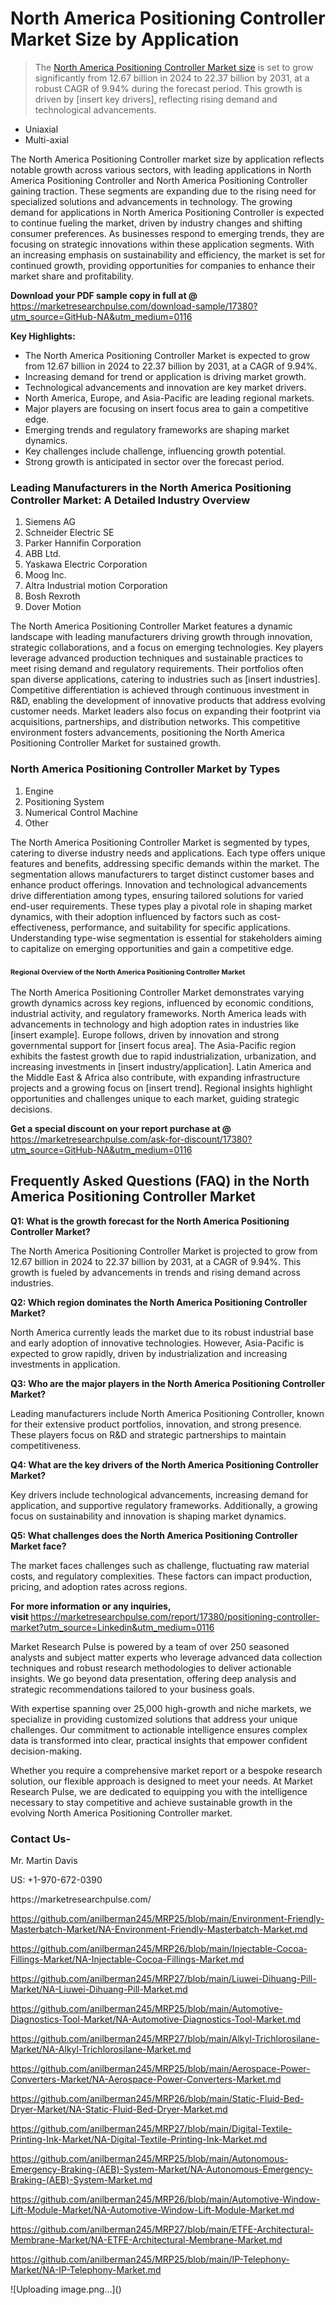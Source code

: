 <h1>North America Positioning Controller Market&nbsp;Size by Application</h1><blockquote><p>The <a href="https://marketresearchpulse.com/download-sample/17380?utm_source=GitHub-NA&amp;utm_medium=0116">North America Positioning Controller Market size</a> is set to grow significantly from 12.67 billion in 2024 to 22.37 billion by 2031, at a robust CAGR of 9.94% during the forecast period. This growth is driven by [insert key drivers], reflecting rising demand and technological advancements.</p></blockquote><ul><li>Uniaxial<li> Multi-axial</li></ul><p>The North America Positioning Controller market size by application reflects notable growth across various sectors, with leading applications in North America Positioning Controller and North America Positioning Controller gaining traction. These segments are expanding due to the rising need for specialized solutions and advancements in technology. The growing demand for applications in North America Positioning Controller is expected to continue fueling the market, driven by industry changes and shifting consumer preferences. As businesses respond to emerging trends, they are focusing on strategic innovations within these application segments. With an increasing emphasis on sustainability and efficiency, the market is set for continued growth, providing opportunities for companies to enhance their market share and profitability.</p><p><strong>Download your PDF sample copy in full at @ </strong><a href="https://marketresearchpulse.com/download-sample/17380?utm_source=GitHub-NA&amp;utm_medium=0116">https://marketresearchpulse.com/download-sample/17380?utm_source=GitHub-NA&amp;utm_medium=0116</a></p><p><strong>Key Highlights: </strong></p><ul><li>The North America Positioning Controller Market is expected to grow from 12.67 billion in 2024 to 22.37 billion by 2031, at a CAGR of 9.94%.</li><li>Increasing demand for trend or application is driving market growth.</li><li>Technological advancements and innovation are key market drivers.</li><li>North America, Europe, and Asia-Pacific are leading regional markets.</li><li>Major players are focusing on insert focus area to gain a competitive edge.</li><li>Emerging trends and regulatory frameworks are shaping market dynamics.</li><li>Key challenges include challenge, influencing growth potential.</li><li>Strong growth is anticipated in sector over the forecast period.</li></ul><h3>Leading Manufacturers in the North America Positioning Controller Market: A Detailed Industry Overview</h3><ol><li>Siemens AG</li><li>Schneider Electric SE</li><li>Parker Hannifin Corporation</li><li>ABB Ltd.</li><li>Yaskawa Electric Corporation</li><li>Moog Inc.</li><li>Altra Industrial motion Corporation</li><li>Bosh Rexroth</li><li>Dover Motion</li></ol><div class="flex max-w-full flex-col flex-grow"><div class="min-h-8 text-message flex w-full flex-col items-end gap-2 whitespace-normal break-words [.text-message+&amp;]:mt-5" dir="auto" data-message-author-role="assistant" data-message-id="fd8432e4-4910-450d-b182-61b7bfb0a01f" data-message-model-slug="gpt-4o"><div class="flex w-full flex-col gap-1 empty:hidden first:pt-[3px]"><div class="markdown prose w-full break-words dark:prose-invert light"><p>The North America Positioning Controller Market features a dynamic landscape with leading manufacturers driving growth through innovation, strategic collaborations, and a focus on emerging technologies. Key players leverage advanced production techniques and sustainable practices to meet rising demand and regulatory requirements. Their portfolios often span diverse applications, catering to industries such as [insert industries]. Competitive differentiation is achieved through continuous investment in R&amp;D, enabling the development of innovative products that address evolving customer needs. Market leaders also focus on expanding their footprint via acquisitions, partnerships, and distribution networks. This competitive environment fosters advancements, positioning the North America Positioning Controller Market for sustained growth.</p></div></div></div></div><h3>North America Positioning Controller Market by Types</h3><ol><li>Engine<li> Positioning System<li> Numerical Control Machine<li> Other</li></ol><div class="flex max-w-full flex-col flex-grow"><div class="min-h-8 text-message flex w-full flex-col items-end gap-2 whitespace-normal break-words [.text-message+&amp;]:mt-5" dir="auto" data-message-author-role="assistant" data-message-id="084470be-0bb7-4664-bddf-5156b4f41249" data-message-model-slug="gpt-4o-mini"><div class="flex w-full flex-col gap-1 empty:hidden first:pt-[3px]"><div class="markdown prose w-full break-words dark:prose-invert light"><p>The North America Positioning Controller Market is segmented by types, catering to diverse industry needs and applications. Each type offers unique features and benefits, addressing specific demands within the market. The segmentation allows manufacturers to target distinct customer bases and enhance product offerings. Innovation and technological advancements drive differentiation among types, ensuring tailored solutions for varied end-user requirements. These types play a pivotal role in shaping market dynamics, with their adoption influenced by factors such as cost-effectiveness, performance, and suitability for specific applications. Understanding type-wise segmentation is essential for stakeholders aiming to capitalize on emerging opportunities and gain a competitive edge.</p></div></div></div></div><h3><span style="font-size: 11px;">Regional Overview of the North America Positioning Controller Market</span></h3><div class="flex max-w-full flex-col flex-grow"><div class="min-h-8 text-message flex w-full flex-col items-end gap-2 whitespace-normal break-words [.text-message+&amp;]:mt-5" dir="auto" data-message-author-role="assistant" data-message-id="e9038762-ce64-4e30-91c9-9bd413514231" data-message-model-slug="gpt-4o-mini"><div class="flex w-full flex-col gap-1 empty:hidden first:pt-[3px]"><div class="markdown prose w-full break-words dark:prose-invert light"><p>The North America Positioning Controller Market demonstrates varying growth dynamics across key regions, influenced by economic conditions, industrial activity, and regulatory frameworks. North America leads with advancements in technology and high adoption rates in industries like [insert example]. Europe follows, driven by innovation and strong governmental support for [insert focus area]. The Asia-Pacific region exhibits the fastest growth due to rapid industrialization, urbanization, and increasing investments in [insert industry/application]. Latin America and the Middle East &amp; Africa also contribute, with expanding infrastructure projects and a growing focus on [insert trend]. Regional insights highlight opportunities and challenges unique to each market, guiding strategic decisions.</p></div></div></div></div><p><strong>Get a special discount on your report purchase at @ </strong><a href="https://marketresearchpulse.com/ask-for-discount/17380?utm_source=GitHub-NA&amp;utm_medium=0116">https://marketresearchpulse.com/ask-for-discount/17380?utm_source=GitHub-NA&amp;utm_medium=0116</a></p><h2>Frequently Asked Questions (FAQ) in the North America Positioning Controller Market</h2><p><strong>Q1: What is the growth forecast for the North America Positioning Controller Market?</strong></p><p>The North America Positioning Controller Market is projected to grow from 12.67 billion in 2024 to 22.37 billion by 2031, at a CAGR of 9.94%. This growth is fueled by advancements in trends and rising demand across industries.</p><p><strong>Q2: Which region dominates the North America Positioning Controller Market?</strong></p><p>North America currently leads the market due to its robust industrial base and early adoption of innovative technologies. However, Asia-Pacific is expected to grow rapidly, driven by industrialization and increasing investments in application.</p><p><strong>Q3: Who are the major players in the North America Positioning Controller Market?</strong></p><p>Leading manufacturers include North America Positioning Controller, known for their extensive product portfolios, innovation, and strong presence. These players focus on R&amp;D and strategic partnerships to maintain competitiveness.</p><p><strong>Q4: What are the key drivers of the North America Positioning Controller Market?</strong></p><p>Key drivers include technological advancements, increasing demand for application, and supportive regulatory frameworks. Additionally, a growing focus on sustainability and innovation is shaping market dynamics.</p><p><strong>Q5: What challenges does the North America Positioning Controller Market face?</strong></p><p>The market faces challenges such as challenge, fluctuating raw material costs, and regulatory complexities. These factors can impact production, pricing, and adoption rates across regions.</p><p><strong>For more information or any inquiries, visit&nbsp;</strong><a href="https://marketresearchpulse.com/report/17380/positioning-controller-market?utm_source=Linkedin&utm_medium=0116">https://marketresearchpulse.com/report/17380/positioning-controller-market?utm_source=Linkedin&utm_medium=0116</a></p><p>Market Research Pulse is powered by a team of over 250 seasoned analysts and subject matter experts who leverage advanced data collection techniques and robust research methodologies to deliver actionable insights. We go beyond data presentation, offering deep analysis and strategic recommendations tailored to your business goals.</p><p>With expertise spanning over 25,000 high-growth and niche markets, we specialize in providing customized solutions that address your unique challenges. Our commitment to actionable intelligence ensures complex data is transformed into clear, practical insights that empower confident decision-making.</p><p>Whether you require a comprehensive market report or a bespoke research solution, our flexible approach is designed to meet your needs. At Market Research Pulse, we are dedicated to equipping you with the intelligence necessary to stay competitive and achieve sustainable growth in the evolving North America Positioning Controller market.</p><h3><strong>Contact Us-</strong></h3><p>Mr. Martin Davis</p><p>US: +1-970-672-0390</p><p>https://marketresearchpulse.com/</p><p><a href="https://github.com/anilberman245/MRP25/blob/main/Environment-Friendly-Masterbatch-Market/NA-Environment-Friendly-Masterbatch-Market.md">https://github.com/anilberman245/MRP25/blob/main/Environment-Friendly-Masterbatch-Market/NA-Environment-Friendly-Masterbatch-Market.md</a></p><p><a href="https://github.com/anilberman245/MRP26/blob/main/Injectable-Cocoa-Fillings-Market/NA-Injectable-Cocoa-Fillings-Market.md">https://github.com/anilberman245/MRP26/blob/main/Injectable-Cocoa-Fillings-Market/NA-Injectable-Cocoa-Fillings-Market.md</a></p><p><a href="https://github.com/anilberman245/MRP27/blob/main/Liuwei-Dihuang-Pill-Market/NA-Liuwei-Dihuang-Pill-Market.md">https://github.com/anilberman245/MRP27/blob/main/Liuwei-Dihuang-Pill-Market/NA-Liuwei-Dihuang-Pill-Market.md</a></p><p><a href="https://github.com/anilberman245/MRP25/blob/main/Automotive-Diagnostics-Tool-Market/NA-Automotive-Diagnostics-Tool-Market.md">https://github.com/anilberman245/MRP25/blob/main/Automotive-Diagnostics-Tool-Market/NA-Automotive-Diagnostics-Tool-Market.md</a></p><p><a href="https://github.com/anilberman245/MRP27/blob/main/Alkyl-Trichlorosilane-Market/NA-Alkyl-Trichlorosilane-Market.md">https://github.com/anilberman245/MRP27/blob/main/Alkyl-Trichlorosilane-Market/NA-Alkyl-Trichlorosilane-Market.md</a></p><p><a href="https://github.com/anilberman245/MRP25/blob/main/Aerospace-Power-Converters-Market/NA-Aerospace-Power-Converters-Market.md">https://github.com/anilberman245/MRP25/blob/main/Aerospace-Power-Converters-Market/NA-Aerospace-Power-Converters-Market.md</a></p><p><a href="https://github.com/anilberman245/MRP26/blob/main/Static-Fluid-Bed-Dryer-Market/NA-Static-Fluid-Bed-Dryer-Market.md">https://github.com/anilberman245/MRP26/blob/main/Static-Fluid-Bed-Dryer-Market/NA-Static-Fluid-Bed-Dryer-Market.md</a></p><p><a href="https://github.com/anilberman245/MRP27/blob/main/Digital-Textile-Printing-Ink-Market/NA-Digital-Textile-Printing-Ink-Market.md">https://github.com/anilberman245/MRP27/blob/main/Digital-Textile-Printing-Ink-Market/NA-Digital-Textile-Printing-Ink-Market.md</a></p><p><a href="https://github.com/anilberman245/MRP25/blob/main/Autonomous-Emergency-Braking-(AEB)-System-Market/NA-Autonomous-Emergency-Braking-(AEB)-System-Market.md">https://github.com/anilberman245/MRP25/blob/main/Autonomous-Emergency-Braking-(AEB)-System-Market/NA-Autonomous-Emergency-Braking-(AEB)-System-Market.md</a></p><p><a href="https://github.com/anilberman245/MRP26/blob/main/Automotive-Window-Lift-Module-Market/NA-Automotive-Window-Lift-Module-Market.md">https://github.com/anilberman245/MRP26/blob/main/Automotive-Window-Lift-Module-Market/NA-Automotive-Window-Lift-Module-Market.md</a></p><p><a href="https://github.com/anilberman245/MRP27/blob/main/ETFE-Architectural-Membrane-Market/NA-ETFE-Architectural-Membrane-Market.md">https://github.com/anilberman245/MRP27/blob/main/ETFE-Architectural-Membrane-Market/NA-ETFE-Architectural-Membrane-Market.md</a></p><p><a href="https://github.com/anilberman245/MRP25/blob/main/IP-Telephony-Market/NA-IP-Telephony-Market.md">https://github.com/anilberman245/MRP25/blob/main/IP-Telephony-Market/NA-IP-Telephony-Market.md</a></p>
![Uploading image.png…]()

